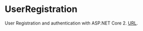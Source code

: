 # UserRegistration

User Registration and authentication with ASP.NET Core 2. [URL](https://userreg.azurewebsites.net).
